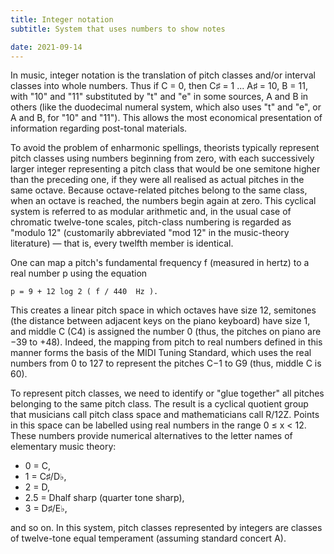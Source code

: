 ```yaml
---
title: Integer notation
subtitle: System that uses numbers to show notes

date: 2021-09-14
---
```


In music, integer notation is the translation of pitch classes and/or interval classes into whole numbers. Thus if C = 0, then C♯ = 1 ... A♯ = 10, B = 11, with "10" and "11" substituted by "t" and "e" in some sources, A and B in others (like the duodecimal numeral system, which also uses "t" and "e", or A and B, for "10" and "11"). This allows the most economical presentation of information regarding post-tonal materials.

To avoid the problem of enharmonic spellings, theorists typically represent pitch classes using numbers beginning from zero, with each successively larger integer representing a pitch class that would be one semitone higher than the preceding one, if they were all realised as actual pitches in the same octave. Because octave-related pitches belong to the same class, when an octave is reached, the numbers begin again at zero. This cyclical system is referred to as modular arithmetic and, in the usual case of chromatic twelve-tone scales, pitch-class numbering is regarded as "modulo 12" (customarily abbreviated "mod 12" in the music-theory literature) — that is, every twelfth member is identical.

One can map a pitch's fundamental frequency f (measured in hertz) to a real number p using the equation

    p = 9 + 12 log 2 (⁡ f / 440  Hz ).

This creates a linear pitch space in which octaves have size 12, semitones (the distance between adjacent keys on the piano keyboard) have size 1, and middle C (C4) is assigned the number 0 (thus, the pitches on piano are −39 to +48). Indeed, the mapping from pitch to real numbers defined in this manner forms the basis of the MIDI Tuning Standard, which uses the real numbers from 0 to 127 to represent the pitches C−1 to G9 (thus, middle C is 60).

To represent pitch classes, we need to identify or "glue together" all pitches belonging to the same pitch class. The result is a cyclical quotient group that musicians call pitch class space and mathematicians call R/12Z. Points in this space can be labelled using real numbers in the range 0 ≤ x < 12. These numbers provide numerical alternatives to the letter names of elementary music theory:

- 0 = C,
- 1 = C♯/D♭,
- 2 = D,
- 2.5 = Dhalf sharp (quarter tone sharp),
- 3 = D♯/E♭,

and so on. In this system, pitch classes represented by integers are classes of twelve-tone equal temperament (assuming standard concert A).
